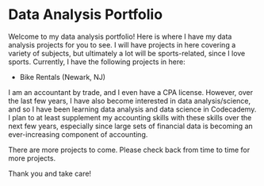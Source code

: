 # Data Analysis Portfolio

Welcome to my data analysis portfolio! Here is where I have my data analysis projects for you to see. I will have projects in here covering a variety of subjects, but ultimately a lot will be sports-related, since I love sports. Currently, I have the following projects in here:

- Bike Rentals (Newark, NJ)

I am an accountant by trade, and I even have a CPA license. However, over the last few years, I have also become interested in data analysis/science, and so I have been learning data analysis and data science in Codecademy. I plan to at least supplement my accounting skills with these skills over the next few years, especially since large sets of financial data is becoming an ever-increasing component of accounting.

There are more projects to come. Please check back from time to time for more projects.

Thank you and take care!
